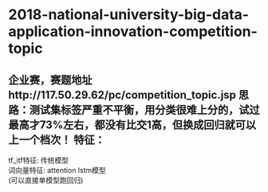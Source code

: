 # 2018-national-university-big-data-application-innovation-competition-topic
企业赛，赛题地址http://117.50.29.62/pc/competition_topic.jsp
**思路**：测试集标签严重不平衡，用分类很难上分的，试过最高才73%左右，都没有比交1高，但换成回归就可以上一个档次！
特征：
---
tf_itf特征:   传统模型 <br>
词向量特征:    attention lstm模型<br>
(可以直接单模型跑回归)<br>
